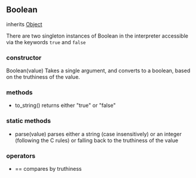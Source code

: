 ## Boolean
inherits [Object](object.md)

There are two singleton instances of Boolean in the interpreter accessible via the keywords `true` and `false`

### constructor
Boolean(value)
Takes a single argument, and converts to a boolean, based on the truthiness of the value.

### methods
- to_string() returns either "true" or "false"

### static methods
- parse(value) parses either a string (case insensitively) or an integer (following the C rules) or falling back to the truthiness of the value

### operators
- == compares by truthiness

